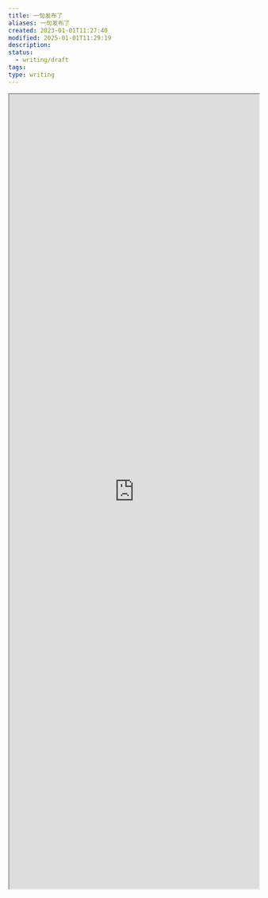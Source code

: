 ```yaml
---
title: 一句发布了
aliases: 一句发布了
created: 2023-01-01T11:27:40
modified: 2025-01-01T11:29:19
description: 
status:
  - writing/draft
tags: 
type: writing
---
```


<iframe src='https://one.bgzo.cc' style='height:40vh;width:100%' class='iframe-radius' allow='fullscreen'/><center>via: <a href='https://one.bgzo.cc' target='_blank' class='external-link'>https://one.bgzo.cc</a></center>

<iframe src='https://blog.bgzo.cc/one-wisdom-sentence-released.html' style='height:40vh;width:100%' class='iframe-radius' allow='fullscreen'/><center>via: <a href='https://blog.bgzo.cc/one-wisdom-sentence-released.html' target='_blank' class='external-link'>https://blog.bgzo.cc/one-wisdom-sentence-released.html</a></center>

2023 新年伊始，整理 2022 的陈年笔记时发现有很多不知名，但是又舍不得丢弃的句子，想着干脆把他们做成引用得了。连着建仓库，设计页面，写脚本一套下来也没花太多时间，一个简单的静态自动部署的网站就建好了: [One](https://one.bgzo.cc/).[^2]

![](https://unpkg.com/bgzo@23.1.1/img/one-preview.png)

## Tech stack

- Jekyll
- Github Action

## Highlights

- [x] Every single page for quote; Detail[^1] is following:

<p class="codepen" data-height="300" data-default-tab="html,result" data-slug-hash="wvxWKZb" data-user="bgzo" style="height: 300px; box-sizing: border-box; display: flex; align-items: center; justify-content: center; border: 2px solid; margin: 1em 0; padding: 1em;">
  <span>See the Pen <a href="https://codepen.io/bgzo/pen/wvxWKZb">
  quotes</a> by bGZo (<a href="https://codepen.io/bgzo">@bgzo</a>)
  on <a href="https://codepen.io">CodePen</a>.</span>
</p>
<script async src="https://cpwebassets.codepen.io/assets/embed/ei.js"></script>

- [x] Generate quote by syncing Github issues with metadata;
- [x] Deploy with [Vercel](https://vercel.com)
- [x] SEO supported by plugin.
- [ ] More functions, like mobile views, share links, quote tags.
- [ ] When the quotes increasing huge, how to generate page smartly? Is possible to make a API service?[^3]

## Why
  - 有大量的引用，来不及回顾，但是又希望分享出去，我相信这是中文互联网中文用户的普遍现状，市面上也存在着大量的产品，作为树洞收集者我们的话语，这只是我的一种实现方式而已。

## How
  - V1.0 Jekyll + Github Action

## What
### \# Program Description
    - [ ] #todo #feat 无需重新构建，首页的句子也可以随机变换；
    - [ ] #todo #feat 添加分析器 [Analytics](https://analytics.google.com/analytics/web/#/a252954726p347875136/admin/changehistory/account)
    - [ ] #todo #feat 支持拷贝分享链接；
    - [ ] #todo #feat 添加标签支持
      - [File: README — Documentation for jekyll-tagging (1.1.0)](https://rubydoc.info/gems/jekyll-tagging/frames)
      - [Jekyll Tags on Github Pages · Long Qian](https://longqian.me/2017/02/09/github-jekyll-tag/)
    - [ ] #todo #pref 适配手机显示；
    - [ ] #todo #pref 当后期引用数量激增，如何保证页面流畅，稳定？[^3]
      - Jekyll 天然支持分页较差（或者我不会写查询？）

[^2]: Name inspired by https://wufazhuce.com, https://wordsofwisdom.app/;
[^1]: Page design parody for [Words of Wisdom](https://wordsofwisdom.app/);
[^3]: Jekyll is just a static website generation. Seem like impossible to deliver value from jekyll to js. More discuss via: [Jekyll - display a random chosen post in index - Stack Overflow](https://stackoverflow.com/questions/31490789);
